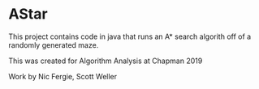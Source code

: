 # AStar

This project contains code in java that runs an A* search algorith off of a randomly generated maze.

This was created for Algorithm Analysis at Chapman 2019

Work by Nic Fergie, Scott Weller

